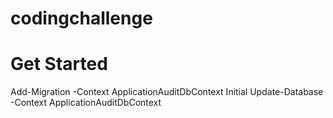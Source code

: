 # codingchallenge

# Get Started

Add-Migration -Context ApplicationAuditDbContext Initial
Update-Database -Context ApplicationAuditDbContext

